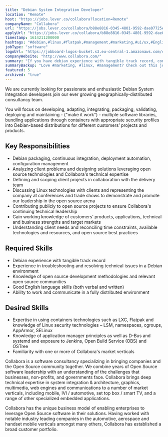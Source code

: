 ```yaml
---
title: "Debian System Integration Developer"
location: "Remote"
host: "https://jobs.lever.co/collabora?location=Remote"
companyName: "Collabora"
url: "https://jobs.lever.co/collabora/b88e8816-0345-4801-9592-dae07725e756"
applyUrl: "https://jobs.lever.co/collabora/b88e8816-0345-4801-9592-dae07725e756/apply"
timestamp: 1614211200000
hashtags: "#debian,#linux,#flatpak,#management,#marketing,#ui/ux,#English"
jobType: "software"
logoUrl: "https://jobboard-logos-bucket.s3.eu-central-1.amazonaws.com/collabora"
companyWebsite: "http://www.collabora.com/"
summary: "If you have debian experience with tangible track record, consider applying to Collabora's job post for a new Debian System Integration Developer."
summaryBackup: "Love #marketing, #linux, #management? Check out this job post!"
featured: 5
archived: "true"
---
```


We are currently looking for passionate and enthusiastic Debian System Integration developers join our ever growing geographically-distributed consultancy team.

You will focus on developing, adapting, integrating, packaging, validating, deploying and maintaining - ("make it work") - multiple software libraries, bundling applications through containers with appropriate security profiles into Debian-based distributions for different customers’ projects and products.

## Key Responsibilities

*   Debian packaging, continuous integration, deployment automation, configuration management
*   Analyzing client problems and designing solutions leveraging open source technologies and Collabora's technical expertise
*   Defining and scoping client projects in collaboration with the delivery team
*   Discussing Linux technologies with clients and representing the company at conferences and trade shows to demonstrate and promote our leadership in the open source arena
*   Contributing publicly to open source projects to ensure Collabora's continuing technical leadership
*   Gain working knowledge of customers’ products, applications, technical and business strengths and target markets
*   Understanding client needs and reconciling time constraints, available technologies and resources, and open source best practices

## Required Skills

*   Debian experience with tangible track record
*   Experience in troubleshooting and resolving technical issues in a Debian environment
*   Knowledge of open source development methodologies and relevant open source communities
*   Good English language skills (both verbal and written)
*   Ability to work and communicate in a fully distributed environment

## Desired Skills

*   Expertise in using containers technologies such as LXC, Flatpak and knowledge of Linux security technologies – LSM, namespaces, cgroups, AppArmor, SELinux
*   Knowledge of application manager principles as well as D-Bus and systemd and exposure to Jenkins, Open Build Service (OBS) and OSTree
*   Familiarity with one or more of Collabora's market verticals

Collabora is a software consultancy specializing in bringing companies and the Open Source community together. We combine years of Open Source software leadership with an understanding of the challenges that businesses, non-profits, and governments face. Collabora brings deep technical expertise in system integration & architecture, graphics, multimedia, web engines and communications to a number of market verticals, including mobile, IVI / automotive, set top box / smart TV, and a range of other specialized embedded applications.

Collabora has the unique business model of enabling enterprises to leverage Open Source software in their solutions. Having worked with notable industry leading companies in the automotive, aerospace and handset mobile verticals amongst many others, Collabora has established a broad customer portfolio.
